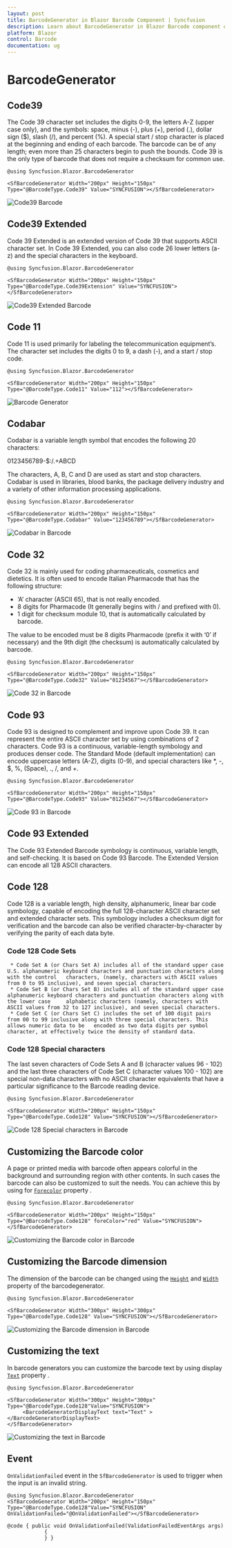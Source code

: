 ```yaml
---
layout: post
title: BarcodeGenerator in Blazor Barcode Component | Syncfusion 
description: Learn about BarcodeGenerator in Blazor Barcode component of Syncfusion, and more details.
platform: Blazor
control: Barcode
documentation: ug
---
```


# BarcodeGenerator

## Code39

The Code 39 character set includes the digits 0-9, the letters A-Z (upper case only), and the symbols: space, minus (-), plus (+), period (.), dollar sign ($), slash (/), and percent (%). A special start / stop character is placed at the beginning and ending of each barcode. The barcode can be of any length; even more than 25 characters begin to push the bounds. Code 39 is the only type of barcode that does not require a checksum for common use.

```cshtml
@using Syncfusion.Blazor.BarcodeGenerator

<SfBarcodeGenerator Width="200px" Height="150px" Type="@BarcodeType.Code39" Value="SYNCFUSION"></SfBarcodeGenerator>

```

![Code39 Barcode](images/BarcodeGenerator2.png)

## Code39 Extended

Code 39 Extended is an extended version of Code 39 that supports ASCII character set. In Code 39 Extended, you can also code 26 lower letters (a-z) and the special characters in the keyboard.

```cshtml
@using Syncfusion.Blazor.BarcodeGenerator

<SfBarcodeGenerator Width="200px" Height="150px" Type="@BarcodeType.Code39Extension" Value="SYNCFUSION"></SfBarcodeGenerator>

```

![Code39 Extended Barcode](images/BarcodeGenerator3.png)

## Code 11

Code 11 is used primarily for labeling the telecommunication equipment’s. The character set includes the digits 0 to 9, a dash (-), and a start / stop code.

```cshtml
@using Syncfusion.Blazor.BarcodeGenerator

<SfBarcodeGenerator Width="200px" Height="150px" Type="@BarcodeType.Code11" Value="112"></SfBarcodeGenerator>

```

![Barcode Generator](images/BarcodeGenerator4.png)

## Codabar

Codabar is a variable length symbol that encodes the following 20 characters:

0123456789-$:/.+ABCD

The characters, A, B, C and D are used as start and stop characters. Codabar is used in libraries, blood banks, the package delivery industry and a variety of other information processing applications.

```cshtml
@using Syncfusion.Blazor.BarcodeGenerator

<SfBarcodeGenerator Width="200px" Height="150px" Type="@BarcodeType.Codabar" Value="123456789"></SfBarcodeGenerator>

```

![Codabar in Barcode](images/BarcodeGenerator5.png)

## Code 32

Code 32 is mainly used for coding pharmaceuticals, cosmetics and dietetics. It is often used to encode Italian Pharmacode that has the following structure:
* ‘A’ character (ASCII 65), that is not really encoded.
* 8 digits for Pharmacode (It generally begins with / and prefixed with 0).
* 1 digit for checksum module 10, that is automatically calculated by barcode.

The value to be encoded must be 8 digits Pharmacode (prefix it with ‘0’ if necessary) and the 9th digit (the checksum) is automatically calculated by barcode.

```cshtml
@using Syncfusion.Blazor.BarcodeGenerator

<SfBarcodeGenerator Width="200px" Height="150px" Type="@BarcodeType.Code32" Value="01234567"></SfBarcodeGenerator>

```

![Code 32 in Barcode](images/BarcodeGenerator6.png)

## Code 93

Code 93 is designed to complement and improve upon Code 39. It can represent the entire ASCII character set by using combinations of 2 characters. Code 93 is a continuous, variable-length symbology and produces denser code. The Standard Mode (default implementation) can encode uppercase letters (A-Z), digits (0-9), and special characters like *, -, $, %, (Space), ., /, and +.

```cshtml
@using Syncfusion.Blazor.BarcodeGenerator

<SfBarcodeGenerator Width="200px" Height="150px" Type="@BarcodeType.Code93" Value="01234567"></SfBarcodeGenerator>

```

![Code 93 in Barcode](images/BarcodeGenerator7.png)

## Code 93 Extended

The Code 93 Extended Barcode symbology is continuous, variable length, and self-checking. It is based on Code 93 Barcode. The Extended Version can encode all 128 ASCII characters.

## Code 128

Code 128 is a variable length, high density, alphanumeric, linear bar code symbology, capable of encoding the full 128-character ASCII character set and extended character sets. This symbology includes a checksum digit for verification and the barcode can also be verified character-by-character by verifying the parity of each data byte.

### Code 128 Code Sets

     * Code Set A (or Chars Set A) includes all of the standard upper case U.S. alphanumeric keyboard characters and punctuation characters along with the control   characters, (namely, characters with ASCII values from 0 to 95 inclusive), and seven special characters.
     * Code Set B (or Chars Set B) includes all of the standard upper case alphanumeric keyboard characters and punctuation characters along with the lower case     alphabetic characters (namely, characters with ASCII values from 32 to 127 inclusive), and seven special characters.
     * Code Set C (or Chars Set C) includes the set of 100 digit pairs from 00 to 99 inclusive along with three special characters. This allows numeric data to be   encoded as two data digits per symbol character, at effectively twice the density of standard data.

### Code 128 Special characters

The last seven characters of Code Sets A and B (character values 96 - 102) and the last three characters of Code Set C (character values 100 - 102) are special non-data characters with no ASCII character equivalents that have a particular significance to the Barcode reading device.

```cshtml
@using Syncfusion.Blazor.BarcodeGenerator

<SfBarcodeGenerator Width="200px" Height="150px" Type="@BarcodeType.Code128" Value="SYNCFUSION"></SfBarcodeGenerator>

```

![Code 128 Special characters in Barcode](images/BarcodeGenerator8.png)


## Customizing the Barcode color

A page or printed media with barcode often appears colorful in the background and surrounding region with other contents. In such cases the barcode can also be customized to suit the needs. You can achieve this by using for [`Forecolor`](https://help.syncfusion.com/cr/blazor/Syncfusion.Blazor.BarcodeGenerator.SfBarcodeGenerator.html#Syncfusion_Blazor_BarcodeGenerator_SfBarcodeGenerator_ForeColor) property .

```cshtml
@using Syncfusion.Blazor.BarcodeGenerator

<SfBarcodeGenerator Width="200px" Height="150px" Type="@BarcodeType.Code128" foreColor="red" Value="SYNCFUSION"></SfBarcodeGenerator>

```

![Customizing the Barcode color in Barcode](images/BarcodeGenerator9.png)

## Customizing the Barcode dimension

The dimension of the barcode can be changed using the [`Height`](https://help.syncfusion.com/cr/blazor/Syncfusion.Blazor.BarcodeGenerator.SfBarcodeGenerator.html#Syncfusion_Blazor_BarcodeGenerator_SfBarcodeGenerator_Height) and [`Width`](https://help.syncfusion.com/cr/blazor/Syncfusion.Blazor.BarcodeGenerator.SfBarcodeGenerator.html#Syncfusion_Blazor_BarcodeGenerator_SfBarcodeGenerator_Width) property of the barcodegenerator.

```cshtml
@using Syncfusion.Blazor.BarcodeGenerator

<SfBarcodeGenerator Width="300px" Height="300px" Type="@BarcodeType.Code128" Value="SYNCFUSION"></SfBarcodeGenerator>

```

![Customizing the Barcode dimension in Barcode](images/BarcodeGenerator10.png)

## Customizing the text

In barcode generators you can customize the barcode text by using display [`Text`](https://help.syncfusion.com/cr/blazor/Syncfusion.Blazor.BarcodeGenerator.BarcodeGeneratorDisplayText.html#Syncfusion_Blazor_BarcodeGenerator_BarcodeGeneratorDisplayText_Text) property .

```cshtml
@using Syncfusion.Blazor.BarcodeGenerator

<SfBarcodeGenerator Width="300px" Height="300px" Type="@BarcodeType.Code128"Value="SYNCFUSION">
     <BarcodeGeneratorDisplayText text="Text" ></BarcodeGeneratorDisplayText>
</SfBarcodeGenerator>

```

![Customizing the text in Barcode](images/BarcodeGenerator11.png)

## Event

`OnValidationFailed` event in the `SfBarcodeGenerator` is used to trigger when the input is an invalid string.

```cshtml
@using Syncfusion.Blazor.BarcodeGenerator
<SfBarcodeGenerator Width="200px" Height="150px" Type="@BarcodeType.Code128"Value="SYNCFUSION" OnValidationFailed="@OnValidationFailed"></SfBarcodeGenerator>

@code { public void OnValidationFailed(ValidationFailedEventArgs args)
            {
            } }

```